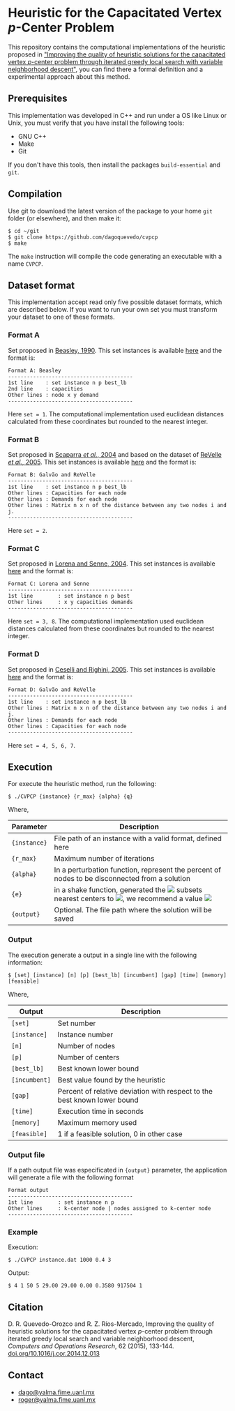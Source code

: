 # Heuristic for the Capacitated Vertex <em>p</em>-Center Problem

This repository contains the computational implementations of the heuristic proposed in ["Improving the quality of heuristic solutions for the capacitated vertex <em>p</em>-center problem through iterated greedy local search with variable
neighborhood descent"](https://doi.org/10.1016/j.cor.2014.12.013), you can find there a formal definition and a experimental approach about this method.

## Prerequisites

This implementation was developed in C++ and run under a OS like Linux or Unix, you must verify that you have install the following tools:

* GNU C++
* Make
* Git

If you don't have this tools, then install the packages `build-essential` and `git`.

## Compilation

Use git to download the latest version of the package to your home `git` folder (or elsewhere), and then make it:

```
$ cd ~/git
$ git clone https://github.com/dagoquevedo/cvpcp
$ make
```

The `make` instruction will compile the code generating an executable with a name `CVPCP`.

## Dataset format

This implementation accept read only five possible dataset formats, which are described below. If you want to run your own set you must transform your dataset to one of these formats.

### Format A

Set proposed in [Beasley, 1990](https://doi.org/10.1057/jors.1990.166). This set instances is available [here](/Datasets/Beasley) and the format is:

```
Format A: Beasley
----------------------------------------
1st line	: set instance n p best_lb
2nd line	: capacities 
Other lines	: node x y demand
----------------------------------------
```
Here `set = 1`. The computational implementation used euclidean distances calculated from these coordinates but rounded to the nearest integer.

### Format B

Set proposed in [Scaparra <em>et al.</em>, 2004](https://doi.org/10.1002/net.20000) and based on the
dataset of [ReVelle <em>et al.</em>, 2005](https://doi.org/10.1016/j.ejor.2003.11.032). This set instances is available [here](/Datasets/GalvaoReVelle) and the format is:
```
Format B: Galvão and ReVelle
----------------------------------------
1st line	: set instance n p best_lb
Other lines	: Capacities for each node 
Other lines	: Demands for each node
Other lines	: Matrix n x n of the distance between any two nodes i and j.
----------------------------------------
```
Here `set = 2`.

### Format C

Set proposed in [Lorena and Senne, 2004](https://doi.org/10.1016/S0305-0548(03)00039-X). This set instances is available [here](/Datasets/Lorena) and the format is:

```
Format C: Lorena and Senne
----------------------------------------
1st line        : set instance n p best
Other lines     : x y capacities demands
----------------------------------------
```

Here `set = 3, 8`. The computational implementation used euclidean distances calculated from these coordinates but rounded to the nearest integer.


### Format D

Set proposed in [Ceselli and Righini, 2005](https://doi.org/10.1002/net.20059). This set instances is available [here](Datasets/OR-Library/) and the format is:

```
Format D: Galvão and ReVelle
----------------------------------------
1st line	: set instance n p best_lb
Other lines	: Matrix n x n of the distance between any two nodes i and j.
Other lines	: Demands for each node
Other lines	: Capacities for each node 
----------------------------------------
```

Here `set = 4, 5, 6, 7`.


## Execution

For execute the heuristic method, run the following:

`$ ./CVPCP {instance} {r_max} {alpha} {q}`

Where,

|  Parameter |                                          Description                                          |
|----------|---------------------------------------------------------------------------------------------|
| `{instance}` | File path of an instance with a valid format, defined here                                    |
| `{r_max}`    | Maximum number of iterations                                                                  |
| `{alpha}`    | In a perturbation function, represent the percent of nodes to be disconnected from a solution |
| `{e}`        | in a shake function, generated the <img src="https://latex.codecogs.com/gif.latex?q" /> subsets nearest centers to <img src="https://latex.codecogs.com/gif.latex?i" />, we recommend a value <img src="https://latex.codecogs.com/gif.latex?q=\lceil\ln(p)\rceil+1" />         |
| `{output}`    | Optional. The file path where the solution will be saved|

### Output

The execution generate a output in a single line with the following information:

`$ [set] [instance] [n] [p] [best_lb] [incumbent] [gap] [time] [memory] [feasible]`

Where,

|  Output  |                                Description                               |
|-----------|------------------------------------------------------------------------|
| `[set]`       | Set number                                                               |
| `[instance]`  | Instance number                                                          |
| `[n]`         | Number of nodes                                                          |
| `[p]`         | Number of centers                                                        |
| `[best_lb]`   | Best known lower bound                                                   |
| `[incumbent]` | Best value found by the heuristic                                        |
| `[gap]`       | Percent of relative deviation with respect to the best known lower bound |
| `[time]`      | Execution time in seconds                                                |
| `[memory]`    | Maximum memory used                                                      |
| `[feasible]`  | 1 if a feasible solution, 0 in other case                                |

### Output file

If a path output file was especificated in `{output}` parameter, the application will generate a file with the following format

```
Format output
----------------------------------------
1st line        : set instance n p
Other lines     : k-center node | nodes assigned to k-center node
----------------------------------------
```

### Example

Execution:

`$ ./CVPCP instance.dat 1000 0.4 3`

Output:

`$ 4 1 50 5 29.00 29.00 0.00 0.3580 917504 1`

## Citation

D. R. Quevedo-Orozco and R. Z. Ríos-Mercado, Improving the quality of heuristic solutions for the capacitated vertex <em>p</em>-center problem through iterated greedy local search and variable neighborhood descent, <em>Computers and Operations Research</em>, 62 (2015), 133-144. [doi.org/10.1016/j.cor.2014.12.013](https://doi.org/10.1016/j.cor.2014.12.013)

## Contact

* dago@yalma.fime.uanl.mx
* roger@yalma.fime.uanl.mx
